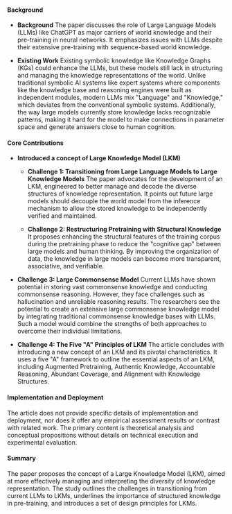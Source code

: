 #### Background
- **Background**
The paper discusses the role of Large Language Models (LLMs) like ChatGPT as major carriers of world knowledge and their pre-training in neural networks. It emphasizes issues with LLMs despite their extensive pre-training with sequence-based world knowledge.

- **Existing Work**
Existing symbolic knowledge like Knowledge Graphs (KGs) could enhance the LLMs, but these models still lack in structuring and managing the knowledge representations of the world. Unlike traditional symbolic AI systems like expert systems where components like the knowledge base and reasoning engines were built as independent modules, modern LLMs mix "Language" and "Knowledge," which deviates from the conventional symbolic systems. Additionally, the way large models currently store knowledge lacks recognizable patterns, making it hard for the model to make connections in parameter space and generate answers close to human cognition.

#### Core Contributions
- **Introduced a concept of Large Knowledge Model (LKM)**
    - **Challenge 1: Transitioning from Large Language Models to Large Knowledge Models**
      The paper advocates for the development of an LKM, engineered to better manage and decode the diverse structures of knowledge representation. It points out future large models should decouple the world model from the inference mechanism to allow the stored knowledge to be independently verified and maintained.

    - **Challenge 2: Restructuring Pretraining with Structural Knowledge**
      It proposes enhancing the structural features of the training corpus during the pretraining phase to reduce the "cognitive gap" between large models and human thinking. By improving the organization of data, the knowledge in large models can become more transparent, associative, and verifiable.

- **Challenge 3: Large Commonsense Model**
    Current LLMs have shown potential in storing vast commonsense knowledge and conducting commonsense reasoning. However, they face challenges such as hallucination and unreliable reasoning results. The researchers see the potential to create an extensive large commonsense knowledge model by integrating traditional commonsense knowledge bases with LLMs. Such a model would combine the strengths of both approaches to overcome their individual limitations.

- **Challenge 4: The Five "A" Principles of LKM**
    The article concludes with introducing a new concept of an LKM and its pivotal characteristics. It uses a five "A" framework to outline the essential aspects of an LKM, including Augmented Pretraining, Authentic Knowledge, Accountable Reasoning, Abundant Coverage, and Alignment with Knowledge Structures.

#### Implementation and Deployment
The article does not provide specific details of implementation and deployment, nor does it offer any empirical assessment results or contrast with related work. The primary content is theoretical analysis and conceptual propositions without details on technical execution and experimental evaluation.

#### Summary
The paper proposes the concept of a Large Knowledge Model (LKM), aimed at more effectively managing and interpreting the diversity of knowledge representation. The study outlines the challenges in transitioning from current LLMs to LKMs, underlines the importance of structured knowledge in pre-training, and introduces a set of design principles for LKMs.